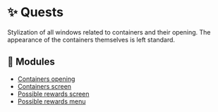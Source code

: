 # :sparkles: Quests

Stylization of all windows related to containers and their opening. The appearance of the containers themselves is left standard.

## :file_folder: Modules

- [Containers opening](/src/Containers/ContainersOpening/README.md)
- [Containers screen](/src/Containers/ContainersScreen/README.md)
- [Possible rewards screen](/src/Containers/PossibleRewardsScreen/README.md)
- [Possible rewards menu](/src/Containers/PossibleRewardsMenu/README.md)
